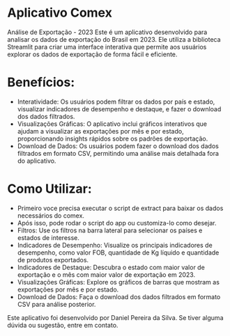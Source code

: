 # Aplicativo Comex
Análise de Exportação - 2023
Este é um aplicativo desenvolvido para analisar os dados de exportação do Brasil em 2023. Ele utiliza a biblioteca Streamlit para criar uma interface interativa que permite aos usuários explorar os dados de exportação de forma fácil e eficiente.

# Benefícios:
- Interatividade: Os usuários podem filtrar os dados por país e estado, visualizar indicadores de desempenho e destaque, e fazer o download dos dados filtrados.
- Visualizações Gráficas: O aplicativo inclui gráficos interativos que ajudam a visualizar as exportações por mês e por estado, proporcionando insights rápidos sobre os padrões de exportação.
- Download de Dados: Os usuários podem fazer o download dos dados filtrados em formato CSV, permitindo uma análise mais detalhada fora do aplicativo.

# Como Utilizar:
- Primeiro voce precisa executar o script de extract para baixar os dados necessários do comex.
- Após isso, pode rodar o script do app ou customiza-lo como desejar.
- Filtros: Use os filtros na barra lateral para selecionar os países e estados de interesse.
- Indicadores de Desempenho: Visualize os principais indicadores de desempenho, como valor FOB, quantidade de Kg líquido e quantidade de produtos exportados.
- Indicadores de Destaque: Descubra o estado com maior valor de exportação e o mês com maior valor de exportação em 2023.
- Visualizações Gráficas: Explore os gráficos de barras que mostram as exportações por mês e por estado.
- Download de Dados: Faça o download dos dados filtrados em formato CSV para análise posterior.
  
Este aplicativo foi desenvolvido por Daniel Pereira da Silva. Se tiver alguma dúvida ou sugestão, entre em contato.
